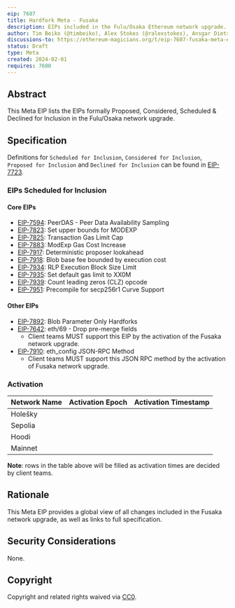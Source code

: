 ```yaml
---
eip: 7607
title: Hardfork Meta - Fusaka
description: EIPs included in the Fulu/Osaka Ethereum network upgrade.
author: Tim Beiko (@timbeiko), Alex Stokes (@ralexstokes), Ansgar Dietrichs (@adietrichs)
discussions-to: https://ethereum-magicians.org/t/eip-7607-fusaka-meta-eip/18439
status: Draft
type: Meta
created: 2024-02-01
requires: 7600
---
```


## Abstract

This Meta EIP lists the EIPs formally Proposed, Considered, Scheduled & Declined for Inclusion in the Fulu/Osaka network upgrade.

## Specification

Definitions for `Scheduled for Inclusion`, `Considered for Inclusion`, `Proposed for Inclusion` and `Declined for Inclusion` can be found in [EIP-7723](./eip-7723.md).

### EIPs Scheduled for Inclusion

#### Core EIPs

* [EIP-7594](./eip-7594.md): PeerDAS - Peer Data Availability Sampling
* [EIP-7823](./eip-7823.md): Set upper bounds for MODEXP
* [EIP-7825](./eip-7825.md): Transaction Gas Limit Cap
* [EIP-7883](./eip-7883.md): ModExp Gas Cost Increase
* [EIP-7917](./eip-7917.md): Deterministic proposer lookahead
* [EIP-7918](./eip-7918.md): Blob base fee bounded by execution cost
* [EIP-7934](./eip-7934.md): RLP Execution Block Size Limit
* [EIP-7935](./eip-7935.md): Set default gas limit to XX0M
* [EIP-7939](./eip-7939.md): Count leading zeros (CLZ) opcode
* [EIP-7951](./eip-7951.md): Precompile for secp256r1 Curve Support

#### Other EIPs
* [EIP-7892](./eip-7892.md): Blob Parameter Only Hardforks 
* [EIP-7642](./eip-7642.md): eth/69 - Drop pre-merge fields
    * Client teams MUST support this EIP by the activation of the Fusaka network upgrade.
* [EIP-7910](./eip-7910.md): eth_config JSON-RPC Method
    * Client teams MUST support this JSON RPC method by the activation of Fusaka network upgrade. 

### Activation

| Network Name     | Activation Epoch | Activation Timestamp |
|------------------|------------------|----------------------|
| Holešky          |                  |                      |
| Sepolia          |                  |                      |
| Hoodi            |                  |                      |
| Mainnet          |                  |                      |

**Note**: rows in the table above will be filled as activation times are decided by client teams.

## Rationale

This Meta EIP provides a global view of all changes included in the Fusaka network upgrade, as well as links to full specification.

## Security Considerations

None.

## Copyright

Copyright and related rights waived via [CC0](../LICENSE.md).

